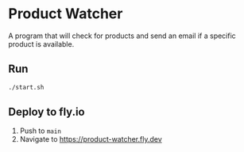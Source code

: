 # Product Watcher

A program that will check for products and send an email if a specific product is available.

## Run

```bash
./start.sh
```

## Deploy to fly.io

1. Push to `main`
1. Navigate to https://product-watcher.fly.dev
